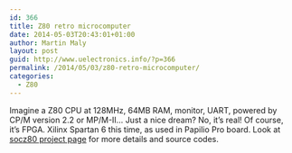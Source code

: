```yaml
---
id: 366
title: Z80 retro microcomputer
date: 2014-05-03T20:43:01+01:00
author: Martin Maly
layout: post
guid: http://www.uelectronics.info/?p=366
permalink: /2014/05/03/z80-retro-microcomputer/
categories:
  - Z80
---
```

Imagine a Z80 CPU at 128MHz, 64MB RAM, monitor, UART, powered by CP/M version 2.2 or MP/M-II&#8230; Just a nice dream? No, it&#8217;s real! Of course, it&#8217;s FPGA. Xilinx Spartan 6 this time, as used in Papilio Pro board. Look at [socz80 project page](http://sowerbutts.com/socz80/) for more details and source codes.